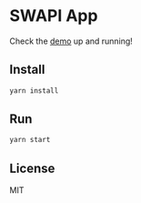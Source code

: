 # SWAPI App

Check the [demo](https://cyruzin.github.io/swapi-app/) up and running!

## Install

```sh
yarn install
```

## Run 

```sh
yarn start
```

## License

MIT